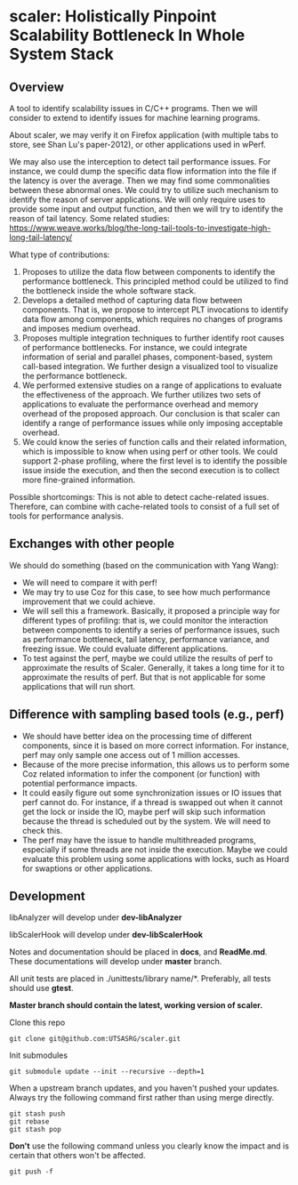 # scaler: Holistically Pinpoint Scalability Bottleneck In Whole System Stack

## Overview

A tool to identify scalability issues in C/C++ programs. Then we will consider to extend to identify issues for machine learning programs. 

About scaler, we may verify it on Firefox application (with multiple tabs to store, see Shan Lu's paper-2012), or other applications used in wPerf. 

We may also use the interception to detect tail performance issues. For instance, we could dump the specific data flow information into the file if the latency is over the average. Then we may find some commonalities between these abnormal ones. We could try to utilize such mechanism to identify the reason of server applications. We will only require uses to provide some input and output function, and then we will try to identify the reason of tail latency. 
Some related studies:
https://www.weave.works/blog/the-long-tail-tools-to-investigate-high-long-tail-latency/

What type of contributions: 

1. Proposes to utilize the data flow between components to identify the performance bottleneck. This principled method could be utilized to find the bottleneck inside the whole software stack. 
2. Develops a detailed method of capturing data flow between components. That is, we propose to intercept PLT invocations to identify data flow among components, which requires no changes of programs and imposes medium overhead. 
3. Proposes multiple integration techniques to further identify root causes of performance bottlenecks. For instance, we could integrate information of serial and parallel phases, component-based, system call-based integration. We further design a visualized tool to visualize the performance bottleneck. 
4. We performed extensive studies on a range of applications to evaluate the effectiveness of the approach. We further utilizes two sets of applications to evaluate the performance overhead and memory overhead of the proposed approach. Our conclusion is that scaler can identify a range of performance issues while only imposing acceptable overhead.
5. We could know the series of function calls and their related information, which is impossible to know when using perf or other tools. We could support 2-phase profiling, where the first level is to identify the possible issue inside the execution, and then the second execution is to collect more fine-grained information. 

Possible shortcomings: 
This is not able to detect cache-related issues. Therefore, can combine with cache-related tools to consist of a full set of tools for performance analysis. 

## Exchanges with other people

We should do something (based on the communication with Yang Wang): 
- We will need to compare it with perf!
- We may try to use Coz for this case, to see how much performance improvement that we could achieve. 
- We will sell this a framework. Basically, it proposed a principle way for different types of profiling: that is, we could monitor the interaction between components to identify a series of performance issues, such as performance bottleneck, tail latency, performance variance, and freezing issue. We could evaluate different applications. 
- To test against the perf, maybe we could utilize the results of perf to approximate the results of Scaler. Generally, it takes a long time for it to approximate the results of perf. But that is not applicable for some applications that will run short. 

## Difference with sampling based tools (e.g., perf)

- We should have better idea on the processing time of different components, since it is based on more correct information. For instance, perf may only sample one access out of 1 million accesses. 
- Because of the more precise information, this allows us to perform some Coz related information to infer the component (or function) with potential performance impacts.  
- It could easily figure out some synchronization issues or IO issues that perf cannot do. For instance, if a thread is swapped out when it cannot get the lock or inside the IO, maybe perf will skip such information because the thread is scheduled out by the system. We will need to check this. 
- The perf may have the issue to handle multithreaded programs, especially if some threads are not inside the execution. Maybe we could evaluate this problem using some applications with locks, such as Hoard for swaptions or other applications.


## Development

libAnalyzer will develop under **dev-libAnalyzer**

libScalerHook will develop under **dev-libScalerHook**

Notes and documentation should be placed in **docs**, and **ReadMe.md**. These documentations will develop under **master** branch.

All unit tests are placed in ./unittests/library name/*. Preferably, all tests should use **gtest**.

**Master branch should contain the latest, working version of scaler.**

Clone this repo

```
git clone git@github.com:UTSASRG/scaler.git
```

Init submodules

```
git submodule update --init --recursive --depth=1
```

When a upstream branch updates, and you haven't pushed your updates. Always try the following command first rather than using merge directly.

```
git stash push
git rebase
git stash pop
```

**Don't** use the following command unless you clearly know the impact and is certain that others won't be affected.

```
git push -f 
```
